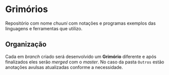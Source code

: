 # Grimórios

Repositório com nome _chuuni_ com notações e programas exemplos das linguagens e ferramentas que utilizo. 

## Organização

Cada em _branch_ criado será desenvolvido um **Grimório** diferente e após finalizados eles serão _merged_ com o _master_. 
No caso da pasta `Outros` estão anotações avulsas atualizadas conforme a necessidade.
